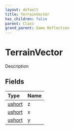 ```yaml
---
layout: default
title: TerrainVector
has_children: false
parent: Class
grand_parent: Game Reflection
---
```

# TerrainVector
Description 

## Fields

| Type | Name |
|:-------------|:--------------|
| [ushort](/docs/game-reflection/enums/ushort) | z |
| [ushort](/docs/game-reflection/enums/ushort) | x |
| [ushort](/docs/game-reflection/enums/ushort) | y |


